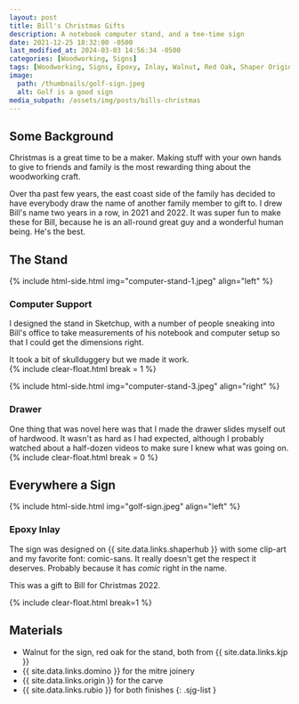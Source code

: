 ```yaml
---
layout: post
title: Bill's Christmas Gifts
description: A notebook computer stand, and a tee-time sign
date: 2021-12-25 18:32:00 -0500
last_modified_at: 2024-03-03 14:56:34 -0500
categories: [Woodworking, Signs]
tags: [Woodworking, Signs, Epoxy, Inlay, Walnut, Red Oak, Shaper Origin]
image:
  path: /thumbnails/golf-sign.jpeg
  alt: Golf is a good sign
media_subpath: /assets/img/posts/bills-christmas
---
```

## Some Background

Christmas is a great time to be a maker. Making stuff with your own hands to give to friends and family is the most rewarding thing about the woodworking craft.

Over tha past few years, the east coast side of the family has decided to have everybody draw the name of another family member to gift to. I drew Bill's name two years in a row, in 2021 and 2022. It was super fun to make these for Bill, because he is an all-round great guy and a wonderful human being. He's the best.

## The Stand

{% include html-side.html img="computer-stand-1.jpeg" align="left" %}

### Computer Support

I designed the stand in Sketchup, with a number of people sneaking into Bill's office to take measurements of his notebook and computer setup so that I could get the dimensions right.

It took a bit of skullduggery but we made it work.  
{% include clear-float.html break = 1 %}

{% include html-side.html img="computer-stand-3.jpeg" align="right" %}

### Drawer

One thing that was novel here was that I made the drawer slides myself out of hardwood. It wasn't as hard as I had expected, although I probably watched about a half-dozen videos to make sure I knew what was going on.
{% include clear-float.html break = 0 %}

## Everywhere a Sign

{% include html-side.html img="golf-sign.jpeg" align="left" %}

### Epoxy Inlay

The sign was designed on {{ site.data.links.shaperhub }} with some clip-art and my favorite font: comic-sans. It really doesn't get the respect it deserves. Probably because it has _comic_ right in the name.

This was a gift to Bill for Christmas 2022.

{% include clear-float.html break=1 %}

## Materials

- Walnut for the sign, red oak for the stand, both from {{ site.data.links.kjp }}
- {{ site.data.links.domino }} for the mitre joinery
- {{ site.data.links.origin }} for the carve
- {{ site.data.links.rubio }} for both finishes
{: .sjg-list }
